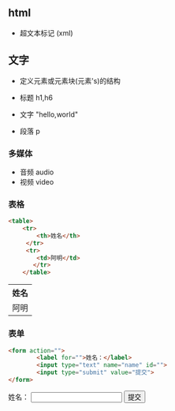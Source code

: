 ## html

- 超文本标记 (xml)

## 文字
- 定义元素或元素块(元素's)的结构

- 标题 h1,h6
- 文字 "hello,world"
- 段落 p


### 多媒体

- 音频 audio
-  视频 video
### 表格

```html
<table>
    <tr>
        <th>姓名</th>
     </tr>
     <tr>
        <td>阿明</td>
       </tr>
    </table>
```

<table>
    <tr>
        <th>姓名</th>
     </tr>
     <tr>
        <td>阿明</td>
       </tr>
    </table>

### 表单

```html
<form action="">
        <label for="">姓名：</label>
        <input type="text" name="name" id="">
        <input type="submit" value="提交">
</form>
```

<form action="">
        <label for="">姓名：</label>
        <input type="text" name="name" id="">
        <input type="submit" value="提交">
</form>